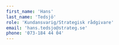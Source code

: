 ```yaml
---
first_name: 'Hans'
last_name: 'Tedsjö'
role: 'Kundansvarig/Strategisk rådgivare'
email: 'hans.tedsjo@strateg.se'
phone: '073-184 44 04'
---
```

